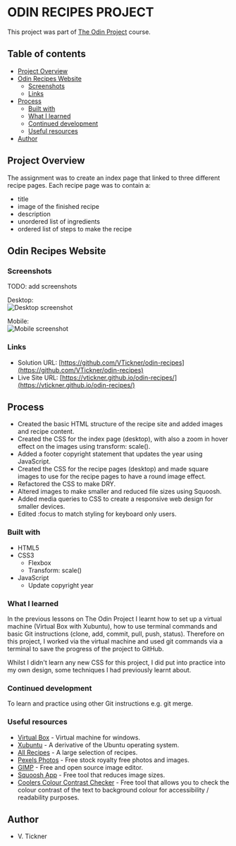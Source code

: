 # ODIN RECIPES PROJECT

This project was part of [The Odin Project](https://www.theodinproject.com) course.

## Table of contents

- [Project Overview](#project-overview)
- [Odin Recipes Website](#odin-recipes-website)
  - [Screenshots](#screenshots)
  - [Links](#links)
- [Process](#process)
  - [Built with](#built-with)
  - [What I learned](#what-i-learned)
  - [Continued development](#continued-development)
  - [Useful resources](#useful-resources)
- [Author](#author)

## Project Overview

The assignment was to create an index page that linked to three different recipe pages. Each recipe page was to contain a:

- title
- image of the finished recipe
- description
- unordered list of ingredients
- ordered list of steps to make the recipe

## Odin Recipes Website

### Screenshots

TODO: add screenshots

Desktop:  
![Desktop screenshot]()

Mobile:  
![Mobile screenshot]()

### Links

- Solution URL: [https://github.com/VTickner/odin-recipes](https://github.com/VTickner/odin-recipes)
- Live Site URL: [https://vtickner.github.io/odin-recipes/](https://vtickner.github.io/odin-recipes/)

## Process

- Created the basic HTML structure of the recipe site and added images and recipe content.
- Created the CSS for the index page (desktop), with also a zoom in hover effect on the images using transform: scale().
- Added a footer copyright statement that updates the year using JavaScript.
- Created the CSS for the recipe pages (desktop) and made square images to use for the recipe pages to have a round image effect.
- Refactored the CSS to make DRY.
- Altered images to make smaller and reduced file sizes using Squoosh.
- Added media queries to CSS to create a responsive web design for smaller devices.
- Edited :focus to match styling for keyboard only users.

### Built with

- HTML5
- CSS3
  - Flexbox
  - Transform: scale()
- JavaScript
  - Update copyright year

### What I learned

In the previous lessons on The Odin Project I learnt how to set up a virtual machine (Virtual Box with Xubuntu), how to use terminal commands and basic Git instructions (clone, add, commit, pull, push, status). Therefore on this project, I worked via the virtual machine and used git commands via a terminal to save the progress of the project to GitHub.

Whilst I didn't learn any new CSS for this project, I did put into practice into my own design, some techniques I had previously learnt about.

### Continued development

To learn and practice using other Git instructions e.g. git merge.

### Useful resources

- [Virtual Box](https://www.virtualbox.org/wiki/Downloads) - Virtual machine for windows.
- [Xubuntu](https://xubuntu.org/) - A derivative of the Ubuntu operating system.
- [All Recipes](https://www.allrecipes.com/) - A large selection of recipes.
- [Pexels Photos](https://www.pexels.com/) - Free stock royalty free photos and images.
- [GIMP](https://www.gimp.org/) - Free and open source image editor.
- [Squoosh App](https://squoosh.app/) - Free tool that reduces image sizes.
- [Coolers Colour Contrast Checker](https://coolors.co/contrast-checker/112a46-acc8e5) - Free tool that allows you to check the colour contrast of the text to background colour for accessibility / readability purposes.

## Author

- V. Tickner
